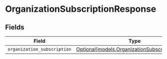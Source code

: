 # OrganizationSubscriptionResponse


## Fields

| Field                                                                                          | Type                                                                                           | Required                                                                                       | Description                                                                                    |
| ---------------------------------------------------------------------------------------------- | ---------------------------------------------------------------------------------------------- | ---------------------------------------------------------------------------------------------- | ---------------------------------------------------------------------------------------------- |
| `organization_subscription`                                                                    | [Optional[models.OrganizationSubscriptionObject]](../models/organizationsubscriptionobject.md) | :heavy_minus_sign:                                                                             | N/A                                                                                            |
